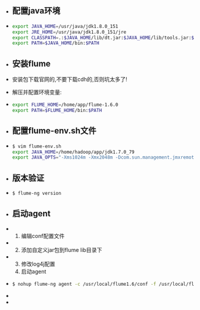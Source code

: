 - ## 配置java环境

- ```sh
  export JAVA_HOME=/usr/java/jdk1.8.0_151
  export JRE_HOME=/usr/java/jdk1.8.0_151/jre
  export CLASSPATH=.:$JAVA_HOME/lib/dt.jar:$JAVA_HOME/lib/tools.jar:$JRE_HOME/lib
  export PATH=$JAVA_HOME/bin:$PATH
  ```

- ## 安装flume

- 安装包下载官网的,不要下载cdh的,否则坑太多了!

- 解压并配置环境变量:

- ```sh
  export FLUME_HOME=/home/app/flume-1.6.0
  export PATH=$FLUME_HOME/bin:$PATH
  ```

- ## 配置flume-env.sh文件

- ```sh
  $ vim flume-env.sh
  export JAVA_HOME=/home/hadoop/app/jdk1.7.0_79
  export JAVA_OPTS="-Xms1024m -Xmx2048m -Dcom.sun.management.jmxremote"
  ```

- ## 版本验证

- ```sh
  $ flume-ng version
  ```

- ## 启动agent

- 1. 编辑conf配置文件

- 2. 添加自定义jar包到flume lib目录下

- 3. 修改log4j配置
  4. 启动agent

- ```sh
  $ nohup flume-ng agent -c /usr/local/flume1.6/conf -f /usr/local/flume1.6/conf/kafka-hdfs.conf -n agent > /dev/null 2>&1 &
  ```

- 

- 